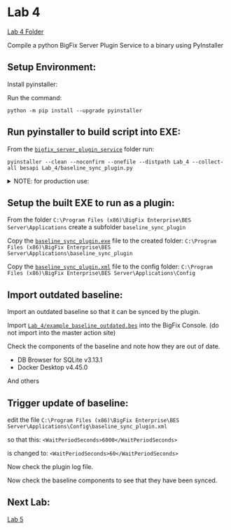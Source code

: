 # Lab 4

[Lab 4 Folder](../Lab_4/)

Compile a python BigFix Server Plugin Service to a binary using PyInstaller

## Setup Environment:

Install pyinstaller:

Run the command:

```
python -m pip install --upgrade pyinstaller
```

## Run pyinstaller to build script into EXE:

From the [`bigfix_server_plugin_service`](../../bigfix_server_plugin_service/) folder run:

```
pyinstaller --clean --noconfirm --onefile --distpath Lab_4 --collect-all besapi Lab_4/baseline_sync_plugin.py
```

<details><summary>NOTE: for production use:</summary>

don't use `--onefile` with pyinstaller

This will build the baseline_sync_plugin.exe but also an `_internal` folder.

You have to copy both of them into the `Applications\baseline_sync_plugin` folder on the root server.

</details>

## Setup the built EXE to run as a plugin:

From the folder `C:\Program Files (x86)\BigFix Enterprise\BES Server\Applications` create a subfolder `baseline_sync_plugin`

Copy the [`baseline_sync_plugin.exe`](baseline_sync_plugin.exe) file to the created folder: `C:\Program Files (x86)\BigFix Enterprise\BES Server\Applications\baseline_sync_plugin`

Copy the [`baseline_sync_plugin.xml`](baseline_sync_plugin.xml) file to the config folder: `C:\Program Files (x86)\BigFix Enterprise\BES Server\Applications\Config`

## Import outdated baseline:

Import an outdated baseline so that it can be synced by the plugin.

Import [`Lab_4/example_baseline_outdated.bes`](example_baseline_outdated.bes) into the BigFix Console. (do not import into the master action site)

Check the components of the baseline and note how they are out of date.

- DB Browser for SQLite v3.13.1
- Docker Desktop v4.45.0

And others

## Trigger update of baseline:

edit the file `C:\Program Files (x86)\BigFix Enterprise\BES Server\Applications\Config\baseline_sync_plugin.xml`

so that this: `<WaitPeriodSeconds>6000</WaitPeriodSeconds>`

is changed to: `<WaitPeriodSeconds>60</WaitPeriodSeconds>`

Now check the plugin log file.

Now check the baseline components to see that they have been synced.

## Next Lab:

[Lab 5](../Lab_5/README.md)
